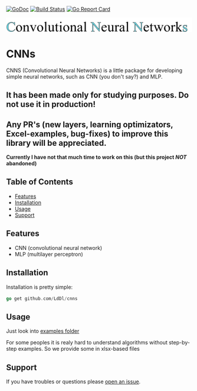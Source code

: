 [![GoDoc](https://godoc.org/github.com/LdDl/cnns?status.svg)](https://godoc.org/github.com/LdDl/cnns)
[![Build Status](https://travis-ci.com/LdDl/cnns.svg?branch=master)](https://travis-ci.com/LdDl/cnns)
[![Go Report Card](https://goreportcard.com/badge/github.com/LdDl/cnns)](https://goreportcard.com/report/github.com/LdDl/cnns)

![alt text](https://raw.githubusercontent.com/LdDl/cnns/master/cnns_png.png)

# CNNs #
CNNS (Convolutional Neural Networks) is a little package for developing simple neural networks, such as CNN (you don't say?) and MLP.

## It has been made only for studying purposes. Do not use it in production!
## Any PR's (new layers, learning optimizators, Excel-examples, bug-fixes) to improve this library will be appreciated.
**Currently I have not that much time to work on this (but this project _NOT_ abandoned)**

## Table of Contents

- [Features](#features)
- [Installation](#installation)
- [Usage](#usage)
- [Support](#support)

## Features

- CNN (convolutional neural network)
- MLP (multilayer perceptron)

## Installation

Installation is pretty simple:
```go
go get github.com/LdDl/cnns
```

## Usage

Just look into [examples folder](examples)

For some peoples it is realy hard to understand algorithms without step-by-step examples. So we provide some in xlsx-based files

## Support

If you have troubles or questions please [open an issue](https://github.com/LdDl/cnns/issues/new).
